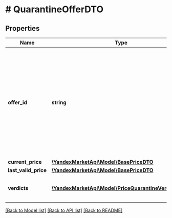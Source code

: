 # # QuarantineOfferDTO

## Properties

Name | Type | Description | Notes
------------ | ------------- | ------------- | -------------
**offer_id** | **string** | **Ваш SKU**  Идентификатор товара в магазине. Разрешены английские и русские буквы (кроме ё), цифры и символы &#x60;. , / \\ ( ) [ ] - &#x3D; _&#x60;  Максимальная длина — 80 знаков.  [Что такое SKU и как его назначать](https://yandex.ru/support/marketplace/assortment/add/index.html#fields). | [optional]
**current_price** | [**\YandexMarketApi\Model\BasePriceDTO**](BasePriceDTO.md) |  | [optional]
**last_valid_price** | [**\YandexMarketApi\Model\BasePriceDTO**](BasePriceDTO.md) |  | [optional]
**verdicts** | [**\YandexMarketApi\Model\PriceQuarantineVerdictDTO[]**](PriceQuarantineVerdictDTO.md) | Причины попадания товара в карантин. | [optional]

[[Back to Model list]](../../README.md#models) [[Back to API list]](../../README.md#endpoints) [[Back to README]](../../README.md)
